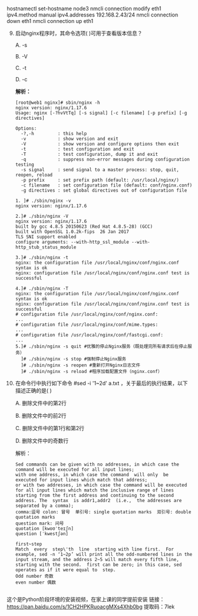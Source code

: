 hostnamectl set-hostname node3
nmcli connection modify eth1 ipv4.method manual ipv4.addresses 192.168.2.43/24
nmcli connection down eth1
nmcli connection up eth1

9. 启动nginx程序时，其命令选项( )可用于查看版本信息？

   A. -s

   B. -V

   C. -t

   D. -c

   **解析：**

   ```shell
   [root@web1 nginx]# sbin/nginx -h
   nginx version: nginx/1.17.6
   Usage: nginx [-?hvVtTq] [-s signal] [-c filename] [-p prefix] [-g directives]
   
   Options:
     -?,-h         : this help
     -v            : show version and exit
     -V            : show version and configure options then exit
     -t            : test configuration and exit
     -T            : test configuration, dump it and exit
     -q            : suppress non-error messages during configuration testing
     -s signal     : send signal to a master process: stop, quit, reopen, reload
     -p prefix     : set prefix path (default: /usr/local/nginx/)
     -c filename   : set configuration file (default: conf/nginx.conf)
     -g directives : set global directives out of configuration file
   
   1. ]# ./sbin/nginx -v
   nginx version: nginx/1.17.6
   
   2.]# ./sbin/nginx -V
   nginx version: nginx/1.17.6
   built by gcc 4.8.5 20150623 (Red Hat 4.8.5-28) (GCC) 
   built with OpenSSL 1.0.2k-fips  26 Jan 2017
   TLS SNI support enabled
   configure arguments: --with-http_ssl_module --with-http_stub_status_module
   
   3.]# ./sbin/nginx -t
   nginx: the configuration file /usr/local/nginx/conf/nginx.conf syntax is ok
   nginx: configuration file /usr/local/nginx/conf/nginx.conf test is successful
   
   4.]# ./sbin/nginx -T
   nginx: the configuration file /usr/local/nginx/conf/nginx.conf syntax is ok
   nginx: configuration file /usr/local/nginx/conf/nginx.conf test is successful
   # configuration file /usr/local/nginx/conf/nginx.conf:
   ...
   # configuration file /usr/local/nginx/conf/mime.types:
   ...
   # configuration file /usr/local/nginx/conf/fastcgi.conf:
   ...
   5.]# ./sbin/nginx -s quit #优雅的停止Nginx服务（既处理完所有请求后在停止服务）
     ]# ./sbin/nginx -s stop #强制停止Nginx服务
     ]# ./sbin/nginx -s reopen #重新打开Nginx日志文件
     ]# ./sbin/nginx -s reload #程序加载配置文件（nginx.conf）
   ```

   

10. 在命令行中执行如下命令 #sed -i '1~2d' a.txt ，关于最后的执行结果，以下描述正确的是( )

    A. 删除文件中的第2行

    B. 删除文件中的前2行

    C. 删除文件中的第1行和第2行

    D. 删除文件中的奇数行

    解析：

    ```shell
    Sed commands can be given with no addresses, in which case the command will be executed for all input lines; 
    with one address, in which case the command  will only  be  executed for input lines which match that address; 
    or with two addresses, in which case the command will be executed for all input lines which match the inclusive range of lines starting from the first address and continuing to the second address. The  syntax  is addr1,addr2  (i.e.,  the addresses are separated by a comma);
    comma:逗号 colon: 冒号  单引号: single quotation marks  双引号: double quotation marks
    question mark: 问号
    quotation [kwoʊˈteɪʃn]
    question [ˈkwestʃən]
    
    first~step
    Match  every  step\'th  line  starting with line first.  For example, sed -n ‘1~2p’ will print all the odd-numbered lines in the input stream, and the address 2~5 will match every fifth line, starting with the second.  first can be zero; in this case, sed operates as if it were equal to  step.  
    Odd number 奇数
    even number 偶数
    
    
    ```


这个是Python阶段环境的安装视频，在家上课的同学提前安装
链接：https://pan.baidu.com/s/1CH2HPKRuoacgMXs4Xhb0bg 
提取码：7lek
